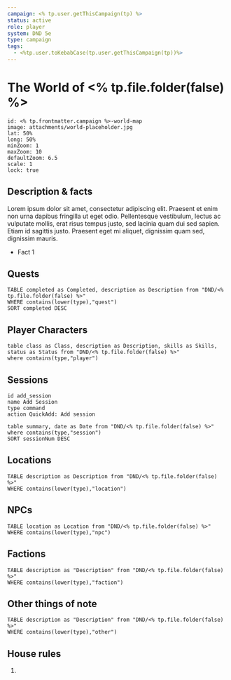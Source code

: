 ```yaml
---
campaign: <% tp.user.getThisCampaign(tp) %>
status: active
role: player
system: DND 5e
type: campaign
tags:
  - <%tp.user.toKebabCase(tp.user.getThisCampaign(tp))%>
---
```

# The World of <% tp.file.folder(false) %>

```leaflet
id: <% tp.frontmatter.campaign %>-world-map
image: attachments/world-placeholder.jpg
lat: 50%
long: 50%
minZoom: 1
maxZoom: 10
defaultZoom: 6.5
scale: 1
lock: true
```

## Description & facts

Lorem ipsum dolor sit amet, consectetur adipiscing elit. Praesent et enim non urna dapibus fringilla ut eget odio. Pellentesque vestibulum, lectus ac vulputate mollis, erat risus tempus justo, sed lacinia quam dui sed sapien. Etiam id sagittis justo. Praesent eget mi aliquet, dignissim quam sed, dignissim mauris.

- Fact 1

## Quests

```dataview
TABLE completed as Completed, description as Description from "DND/<% tp.file.folder(false) %>"
WHERE contains(lower(type),"quest")
SORT completed DESC
```

## Player Characters

```dataview
table class as Class, description as Description, skills as Skills, status as Status from "DND/<% tp.file.folder(false) %>"
where contains(type,"player")
```

## Sessions

```button
id add_session
name Add Session
type command
action QuickAdd: Add session
```

```dataview
table summary, date as Date from "DND/<% tp.file.folder(false) %>"
where contains(type,"session")
SORT sessionNum DESC
```

## Locations

```dataview
TABLE description as Description from "DND/<% tp.file.folder(false) %>"
WHERE contains(lower(type),"location")
```

## NPCs

```dataview
TABLE location as Location from "DND/<% tp.file.folder(false) %>"
WHERE contains(lower(type),"npc")
```

## Factions

```dataview
TABLE description as "Description" from "DND/<% tp.file.folder(false) %>"
WHERE contains(lower(type),"faction")
```

## Other things of note

```dataview
TABLE description as "Description" from "DND/<% tp.file.folder(false) %>"
WHERE contains(lower(type),"other")
```

## House rules

1.
